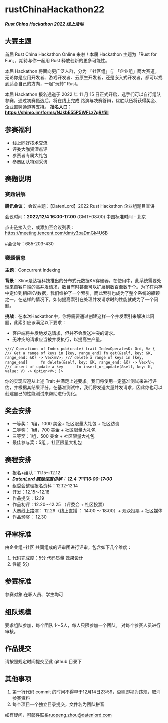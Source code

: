 # rustChinaHackathon22
***Rust China Hackathon 2022 线上活动***

## 大赛主题

首届 Rust China Hackathon Online 来啦！本届 Hackathon 主题为「Rust for Fun」，期待与你一起用 Rust 释放创新的更多可能性。

本届  Hackathon 将面向更广泛人群，分为 「社区组」与 「企业组」两大赛道。无论你是应用开发者、游戏开发者、云原生开发者，还是嵌入式开发者，都可以找到适合自己的方向，一起“玩转” Rust。

本届 Hackathon 报名通道于 2022 年 11 月 15 日正式开启，选手们可以自行组队参赛，通过初赛甄选后，将在线上完成 路演与决赛答辩，优胜队伍将获得奖金、企业直聘通道等支持。
**报名入口：https://shimo.im/forms/NJkbE55P5WFLz7qR/fill**


## 参赛福利
- 线上同好技术交流
- 评委大咖资深点评
- 参赛者专属大礼包
- 参赛团队特别采访

## 赛题说明

### 赛题讲解

**腾讯会议**：
会议主题：【DatenLord】2022 Rust Hackathon 企业组题目宣讲

会议时间：**2022/12/4 16:00-17:00** (GMT+08:00) 中国标准时间 - 北京

点击链接入会，或添加至会议列表：
https://meeting.tencent.com/dm/y3paDmGk4U6B

#会议号：685-203-430

### 赛题信息 

**主题**：Concurrent Indexing

**背景**：Xline是达坦科技推出的分布式元数据KV存储器。在使用中，此系统需要处理来自客户端的高并发请求，数目有时甚至可以扩展到数百至数千个。为了在内存中定位到相应KV数据，我们维护了一个索引，而此索引也成为了整个系统的瓶颈之一。在这样的情况下，如何提高索引在处理并发请求时的性能就成为了一个问题。

**挑战**：在本次Hackathon中，你将需要通过创建这样一个并发索引来解决此问题，此索引应该满足以下要求：

- 客户端将并发地发送请求，但并不会发送冲突的请求。
- 无冲突的请求应当被并发执行，以提高生产量。

`</// Operations of Index
pub(crate) trait IndexOperate<K: Ord, V> {
    /// Get a range of keys in [key, range_end]
    fn get(&self, key: &K, range_end: &K) -> Vec<&V>;
    /// delete a range of keys in [key, range_end]     
    fn delete(&self, key: &K, range_end: &K) -> Vec<V>;
    /// insert of update a key     
    fn insert_or_update(&self, key: K, value: V) -> Option<V>;
}>` 

你的实现应遵从上述 Trait 并满足上述要求。我们将使用一定基准测试来进行评估，并根据其结果评分。在基准测试中，我们将发送大量并发请求，因此你也可以创建自己的性能测试来帮助进行优化。
## 奖金安排
- 一等奖： 1组，1000 美金+ 社区限量大礼包 + 社区访谈 
- 二等奖： 1组，700 美金 + 社区限量大礼包
- 三等奖：1组，500 美金 + 社区限量大礼包
- 最佳参与奖：5组 ，社区限量大礼包

## 赛程安排
- 报名+组队：11.15～12.12 
- ***DatenLord 赛题深度讲解： 12.4 下午16:00-17:00***
- 组委会整理报名资料：12.12-12.14
- 开发：12.15～12.18 
- 作品提交：12.19 
- 作品初评：12.20～12.25 （评委会 + 社区投票）
- 大赛线上路演： 12.29（线上直播 ： 14:00 ～ 18:00）+ 观众投票 + 社区媒体
- 作品颁奖： 12.30
 
## 评审标准
由企业组+社区 共同组成的评审团进行评审，包含如下几个维度：
1. 代码完成度：5分
代码质量
效果设计
2. 性能 5分


## 参赛标准
参赛对象:在职人员、学生均可

## 组队规模
要求组队参加，每个团队 1～5人，每人只限参加一个团队。
对每个参赛人员进行审核。

## 作品提交
请按照规定时间提交至此 github 目录下

## 其他事项
1. 第一行代码 commit 的时间不得早于12月14日23:59，否则即视为违规，取消参赛资料
2. 每个项目一个独立目录提交，文件名为团队拼音

如有疑问，可邮件联系ruopeng.zhou@datenlord.com

